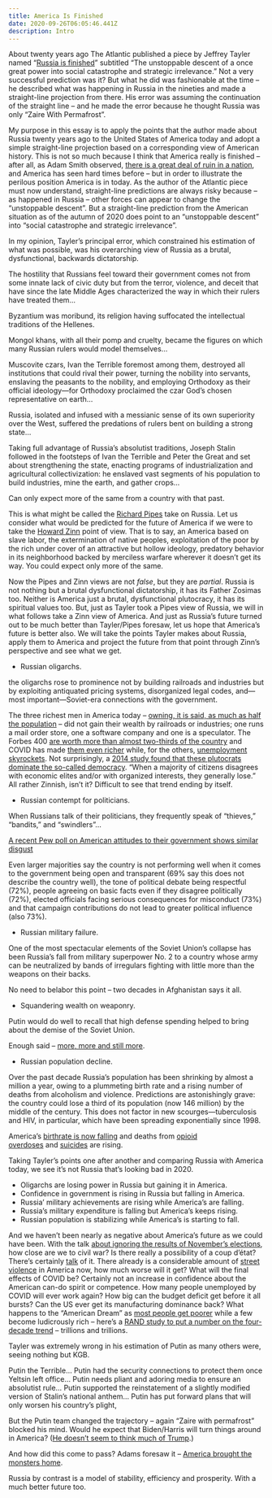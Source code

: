 ```yaml
---
title: America Is Finished
date: 2020-09-26T06:05:46.441Z
description: Intro
---
```

<!--StartFragment-->

About twenty years ago The Atlantic published a piece by Jeffrey Tayler named “[Russia is finished](https://www.theatlantic.com/magazine/archive/2001/05/russia-is-finished/302220/)” subtitled “The unstoppable descent of a once great power into social catastrophe and strategic irrelevance.” Not a very successful prediction was it? But what he did was fashionable at the time – he described what was happening in Russia in the nineties and made a straight-line projection from there. His error was assuming the continuation of the straight line – and he made the error because he thought Russia was only “Zaire With Permafrost”.

My purpose in this essay is to apply the points that the author made about Russia twenty years ago to the United States of America today and adopt a simple straight-line projection based on a corresponding view of American history. This is not so much because I think that America really is finished – after all, as Adam Smith observed, [there is a great deal of ruin in a nation](https://www.goodreads.com/quotes/467815-there-is-a-great-deal-of-ruin-in-a-nation), and America has seen hard times before – but in order to illustrate the perilous position America is in today. As the author of the Atlantic piece must now understand, straight-line predictions are always risky because – as happened in Russia – other forces can appear to change the “unstoppable descent”. But a straight-line prediction from the American situation as of the autumn of 2020 does point to an “unstoppable descent” into “social catastrophe and strategic irrelevance”.

In my opinion, Tayler’s principal error, which constrained his estimation of what was possible, was his overarching view of Russia as a brutal, dysfunctional, backwards dictatorship.

The hostility that Russians feel toward their government comes not from some innate lack of civic duty but from the terror, violence, and deceit that have since the late Middle Ages characterized the way in which their rulers have treated them…

Byzantium was moribund, its religion having suffocated the intellectual traditions of the Hellenes.

Mongol khans, with all their pomp and cruelty, became the figures on which many Russian rulers would model themselves…

Muscovite czars, Ivan the Terrible foremost among them, destroyed all institutions that could rival their power, turning the nobility into servants, enslaving the peasants to the nobility, and employing Orthodoxy as their official ideology—for Orthodoxy proclaimed the czar God’s chosen representative on earth…

Russia, isolated and infused with a messianic sense of its own superiority over the West, suffered the predations of rulers bent on building a strong state…

Taking full advantage of Russia’s absolutist traditions, Joseph Stalin followed in the footsteps of Ivan the Terrible and Peter the Great and set about strengthening the state, enacting programs of industrialization and agricultural collectivization: he enslaved vast segments of his population to build industries, mine the earth, and gather crops…

Can only expect more of the same from a country with that past.

This is what might be called the [Richard Pipes](https://en.wikipedia.org/wiki/Richard_Pipes) take on Russia. Let us consider what would be predicted for the future of America if we were to take the [Howard Zinn](https://en.wikipedia.org/wiki/Howard_Zinn) point of view. That is to say, an America based on slave labor, the extermination of native peoples, exploitation of the poor by the rich under cover of an attractive but hollow ideology, predatory behavior in its neighborhood backed by merciless warfare wherever it doesn’t get its way. You could expect only more of the same.

Now the Pipes and Zinn views are not *false*, but they are *partial*. Russia is not nothing but a brutal dysfunctional dictatorship, it has its Father Zosimas too. Neither is America just a brutal, dysfunctional plutocracy, it has its spiritual values too. But, just as Tayler took a Pipes view of Russia, we will in what follows take a Zinn view of America. And just as Russia’s future turned out to be much better than Tayler/Pipes foresaw, let us hope that America’s future is better also. We will take the points Tayler makes about Russia, apply them to America and project the future from that point through Zinn’s perspective and see what we get.

* Russian oligarchs.

the oligarchs rose to prominence not by building railroads and industries but by exploiting antiquated pricing systems, disorganized legal codes, and—most important—Soviet-era connections with the government.

The three richest men in America today – [owning, it is said, as much as half the population](https://www.forbes.com/sites/noahkirsch/2017/11/09/the-3-richest-americans-hold-more-wealth-than-bottom-50-of-country-study-finds/#e0790a23cf86) – did not gain their wealth by railroads or industries; one runs a mail order store, one a software company and one is a speculator. The Forbes 400 [are worth more than almost two-thirds of the country](https://www.forbes.com/sites/noahkirsch/2017/11/09/the-3-richest-americans-hold-more-wealth-than-bottom-50-of-country-study-finds/#1ca92c2c3cf8) and COVID has made [them even richer](https://www.businessinsider.com/billionaires-net-worth-increases-coronavirus-pandemic-2020-7?op=1) while, for the others, [unemployment skyrockets](https://www.pewresearch.org/fact-tank/2020/06/11/unemployment-rose-higher-in-three-months-of-covid-19-than-it-did-in-two-years-of-the-great-recession/). Not surprisingly, a [2014 study found that these plutocrats dominate the so-called democracy](https://www.washingtontimes.com/news/2014/apr/21/americas-oligarchy-not-democracy-or-republic-unive/). “When a majority of citizens disagrees with economic elites and/or with organized interests, they generally lose.” All rather Zinnish, isn’t it? Difficult to see that trend ending by itself.

* Russian contempt for politicians.

When Russians talk of their politicians, they frequently speak of “thieves,” “bandits,” and “swindlers”…

[A recent Pew poll on American attitudes to their government shows similar disgust](https://www.pewresearch.org/politics/2020/09/02/in-views-of-u-s-democracy-widening-partisan-divides-over-freedom-to-peacefully-protest/)

Even larger majorities say the country is not performing well when it comes to the government being open and transparent (69% say this does not describe the country well), the tone of political debate being respectful (72%), people agreeing on basic facts even if they disagree politically (72%), elected officials facing serious consequences for misconduct (73%) and that campaign contributions do not lead to greater political influence (also 73%).

* Russian military failure.

One of the most spectacular elements of the Soviet Union’s collapse has been Russia’s fall from military superpower No. 2 to a country whose army can be neutralized by bands of irregulars fighting with little more than the weapons on their backs.

No need to belabor this point – two decades in Afghanistan says it all.

* Squandering wealth on weaponry.

Putin would do well to recall that high defense spending helped to bring about the demise of the Soviet Union.

Enough said – [more, more and still more](https://www.defenseone.com/ideas/2020/01/why-does-us-spend-so-much-defense/162657/).

* Russian population decline.

Over the past decade Russia’s population has been shrinking by almost a million a year, owing to a plummeting birth rate and a rising number of deaths from alcoholism and violence. Predictions are astonishingly grave: the country could lose a third of its population (now 146 million) by the middle of the century. This does not factor in new scourges—tuberculosis and HIV, in particular, which have been spreading exponentially since 1998.

America’s [birthrate is now falling](https://www.usnews.com/news/healthiest-communities/articles/2020-05-20/us-births-continue-to-fall-fertility-rate-hits-record-low) and deaths from [opioid overdoses](https://www.cdc.gov/drugoverdose/data/statedeaths.html) and [suicides](https://www.weforum.org/agenda/2019/05/the-global-suicide-rate-is-growing-what-can-we-do/) are rising.

Taking Tayler’s points one after another and comparing Russia with America today, we see it’s not Russia that’s looking bad in 2020.

* Oligarchs are losing power in Russia but gaining it in America.
* Confidence in government is rising in Russia but falling in America.
* Russia’ military achievements are rising while America’s are falling.
* Russia’s military expenditure is falling but America’s keeps rising.
* Russian population is stabilizing while America’s is starting to fall.

And we haven’t been nearly as negative about America’s future as we could have been. With the talk [about ignoring the results of November’s elections](https://en.wikipedia.org/wiki/Transition_Integrity_Project), how close are we to civil war? Is there really a possibility of a coup d’état? There’s certainly [talk](https://www.thegatewaypundit.com/2020/09/new-book-reveals-general-mad-dog-mattis-discussed-secret-military-coup-president-trump-serving-white-house/) of it. There already is a considerable amount of [street violence](https://www.koin.com/news/protests/smoke-clears-and-protests-resume-in-portland/) in America now, how much worse will it get? What will the final effects of COVID be? Certainly not an increase in confidence about the American can-do spirit or competence. How many people unemployed by COVID will ever work again? How big can the budget deficit get before it all bursts? Can the US ever get its manufacturing dominance back? What happens to the “American Dream” as [most people get poorer](https://www.epi.org/publication/charting-wage-stagnation/) while a few become ludicrously rich – here’s a [RAND study to put a number on the four-decade trend](https://www.rand.org/pubs/working_papers/WRA516-1.html) – trillions and trillions.

Tayler was extremely wrong in his estimation of Putin as many others were, seeing nothing but KGB.

Putin the Terrible… Putin had the security connections to protect them once Yeltsin left office… Putin needs pliant and adoring media to ensure an absolutist rule… Putin supported the reinstatement of a slightly modified version of Stalin’s national anthem… Putin has put forward plans that will only worsen his country’s plight,

But the Putin team changed the trajectory – again “Zaire with permafrost” blocked his mind. Would he expect that Biden/Harris will turn things around in America? ([He doesn’t seem to think much of Trump](https://www.salon.com/writer/jeffrey_tayler).)

And how did this come to pass? Adams foresaw it – [America brought the monsters home](https://www.strategic-culture.org/news/2020/07/26/adams-meets-johnstone-the-monsters-are-at-home-now/).

Russia by contrast is a model of stability, efficiency and prosperity. With a much better future too.

<!--EndFragment-->